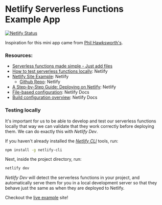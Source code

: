 # Netlify Serverless Functions Example App

[![Netlify Status](https://api.netlify.com/api/v1/badges/4d7ff488-acb8-498f-ae6b-d3e4045d824a/deploy-status)](https://app.netlify.com/sites/ntl-serverless-example/deploys)

Inspiration for this mini app came from [Phil Hawksworth's](https://www.netlify.com/blog/authors/phil-hawksworth/).

### Resources:

- [Serverless functions made simple - Just add files](https://www.netlify.com/blog/2021/12/11/serverless-functions-made-simple-just-add-files/)
- [How to test serverless functions locally](https://www.netlify.com/blog/2021/12/12/how-to-test-serverless-functions-locally/): Netlify
- [Netlify Site Example](https://example-hello-world-function.netlify.app/): Netlify
  - [Github Repo](https://github.com/netlify/example-hello-world-functions): Netlify
- [A Step-by-Step Guide: Deploying on Netlify](https://www.netlify.com/blog/2016/09/29/a-step-by-step-guide-deploying-on-netlify/): Netlify
- [File-based configuration](https://docs.netlify.com/configure-builds/file-based-configuration/): Netlify Docs
- [Build configuration overview](https://docs.netlify.com/configure-builds/overview/): Netlify Docs

### Testing locally

It's important for us to be able to develop and test our serverless functions locally that way we can validate that they work correctly before deploying them. We can do exactly this with _Netlify Dev_.

If you haven't already installed the [_Netlify CLI_](https://cli.netlify.com/) tools, run:

```bash
npm install -g netlify-cli
```

Next, inside the project directory, run:

```bash
netlify dev
```

_Netlify Dev_ will detect the serverless functions in your project, and automatically serve them for you in a local development server so that they behave just the same as when they are deployed to Netlify.

Checkout the [live example](https://ntl-serverless-example.netlify.app/) site!
